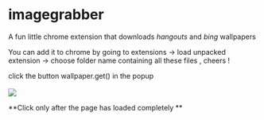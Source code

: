 # imagegrabber

A fun little chrome extension that downloads *hangouts* and *bing* wallpapers 

You can add it to chrome by going to extensions -> load unpacked extension -> choose folder name containing all these files , cheers !

click the button wallpaper.get() in the popup<br/> <br/>
<img src="https://i.imgur.com/T5hyFS3.png">

**Click only after the page has loaded completely ** 

